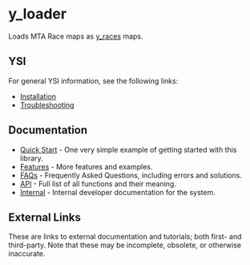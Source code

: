 # y_loader

Loads MTA Race maps as [y_races](y_races.md) maps.

## YSI

For general YSI information, see the following links:

* [Installation](../installation.md)
* [Troubleshooting](../troubleshooting.md)

## Documentation

* [Quick Start](y_loader/quick-start.md) - One very simple example of getting started with this library.
* [Features](y_loader/features.md) - More features and examples.
* [FAQs](y_loader/faqs.md) - Frequently Asked Questions, including errors and solutions.
* [API](y_loader/api.md) - Full list of all functions and their meaning.
* [Internal](y_loader/internal.md) - Internal developer documentation for the system.

## External Links

These are links to external documentation and tutorials; both first- and third-party.  Note that these may be incomplete, obsolete, or otherwise inaccurate.

